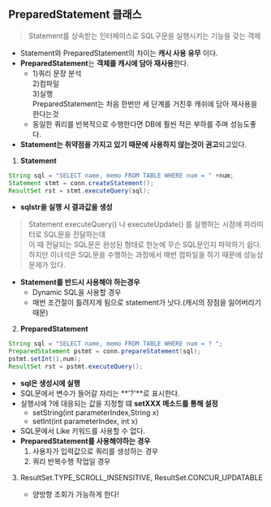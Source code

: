 ## PreparedStatement 클래스
>Statement를 상속받는 인터페이스로 SQL구문을 실행시키는 기능을 갖는 객체
- Statement와 PreparedStatement의 차이는 **캐시 사용 유무** 이다.
- **PreparedStatement**는 **객체를 캐시에 담아 재사용**한다.
    - 1)쿼리 문장 분석<br>2)컴파일<br>3)실행<br>PreparedStatement는 처음 한번만 세 단계를 거친후 캐쉬에 담아 재사용을 한다는것
    - 동일한 쿼리를 반복적으로 수행한다면 DB에 훨씬 적은 부하를 주며 성능도좋다.
- **Statement는 취약점을 가지고 있기 때문에 사용하지 않는것이 권고**되고있다.

1. **Statement**
```java
String sql = "SELECT name, memo FROM TABLE WHERE num = " +num;
Statement stmt = conn.createStatement();
ResultSet rst = stmt.executeQuery(sql);
```
- **sqlstr을 실행 시 결과값을 생성**
>Statement executeQuery() 나 executeUpdate() 를 실행하는 시점에 파라미터로 SQL문을 전달하는데<br> 이 때 전달되는 SQL문은 완성된 형태로 한눈에 무슨 SQL문인지 파악하기 쉽다.<br> 하지만 이녀석은 SQL문을 수행하는 과정에서 매번 컴파일을 하기 때문에 성능상 문제가 있다.
- **Statement를 반드시 사용해야 하는경우**
    - Dynamic SQL을 사용할 경우 
    - 매번 조건절이 틀려지게 됨으로 statement가 낫다.(캐시의 장점을 잃어버리기때문)

2. **PreparedStatement**
```java
String sql = "SELECT name, memo FROM TABLE WHERE num = ? ";
PreparedStatement pstmt = conn.prepareStatement(sql);
pstmt.setInt(1,num);
ResultSet rst = pstmt.executeQuery();
```
- **sql은 생성시에 실행**
- SQL문에서 변수가 들어갈 자리는 **'?'**로 표시한다.
- 실행시에 ?에 대응되는 값을 지정할 떄 **setXXX 메소드를 통해 설정**
    - setString(int parameterIndex,String x)
    - setInt(int parameterIndex, int x)
- SQL문에서 Like 키워드를 사용할 수 없다.
- **PreparedStatement를 사용해야하는 경우**
    1. 사용자가 입력값으로 쿼리를 생성하는 경우
    2. 쿼리 반복수행 작업일 경우

3. ResultSet.TYPE_SCROLL_INSENSITIVE, ResultSet.CONCUR_UPDATABLE
    
    - 양방향 조회가 가능하게 한다!
